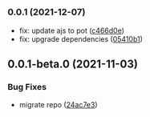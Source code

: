 ## <small>0.0.1 (2021-12-07)</small>

* fix: update ajs to pot ([c466d0e](https://github.com/potjs/pot/commit/c466d0e))
* fix: upgrade dependencies ([05410b1](https://github.com/potjs/pot/commit/05410b1))



## 0.0.1-beta.0 (2021-11-03)


### Bug Fixes

* migrate repo ([24ac7e3](https://github.com/potjs/pot/commit/24ac7e381c1c8f04548f1e92d46a08b3b38bb307))



